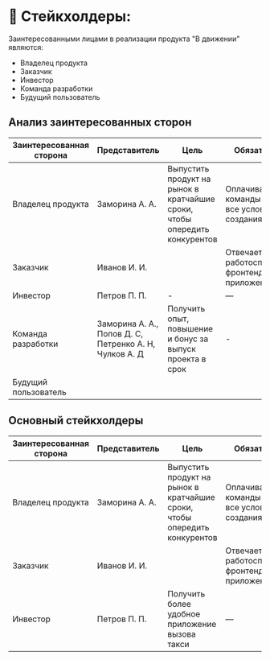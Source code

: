 # 👔 Стейкхолдеры:
Заинтересованными лицами в реализации продукта "В движении" являются:
- Владелец продукта
- Заказчик
- Инвестор
- Команда разработки
- Будущий пользователь

## Анализ заинтересованных сторон
  
| Заинтересованная сторона | Представитель | Цель | Обязательства | Влияние | Интерес |
|---|---|---|---|---|---|
| Владелец продукта | Заморина А. А. | Выпустить продукт на рынок в кратчайшие сроки, чтобы опередить конкурентов | Оплачивает работу команды и создает все условия для создания продукта | 10 | 10 |
| Заказчик | Иванов И. И. |  | Отвечает за работоспособность фронтенд-части приложения | 6 | 3 |
| Инвестор | Петров П. П. | - | —  | 1 | 2 |
| Команда разработки | Заморина А. А.,<br> Попов Д. С,<br> Петренко А. Н,<br> Чулков А. Д | Получить опыт, повышение и бонус за выпуск проекта в срок | -  | 3 | 9 |
| Будущий пользователь |  |  |  |  |  |

## Основный стейкхолдеры
| Заинтересованная сторона | Представитель | Цель | Обязательства | Влияние | Интерес |
|---|---|---|---|---|---|
| Владелец продукта | Заморина А. А. | Выпустить продукт на рынок в кратчайшие сроки, чтобы опередить конкурентов | Оплачивает работу команды и создает все условия для создания продукта | 10 | 10 |
| Заказчик | Иванов И. И. |  | Отвечает за работоспособность фронтенд-части приложения | 6 | 3 |
| Инвестор | Петров П. П. | Получить более удобное приложение вызова такси | —  | 1 | 2 |
